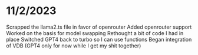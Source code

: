 # 11/2/2023

Scrapped the llama2.ts file in favor of openrouter
Added openrouter support
Worked on the basis for model swapping
Rethought a bit of code I had in place
Switched GPT4 back to turbo so I can use functions
Began integration of VDB (GPT4 only for now while I get my shit together)